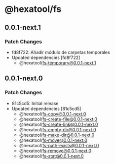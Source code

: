 # @hexatool/fs

## 0.0.1-next.1

### Patch Changes

- fd8f722: Añadir módulo de carpetas temporales
- Updated dependencies [fd8f722]
  - @hexatool/fs-temporary@0.0.1-next.1

## 0.0.1-next.0

### Patch Changes

- 81c5cd5: Initial release
- Updated dependencies [81c5cd5]
  - @hexatool/fs-copy@0.0.1-next.0
  - @hexatool/fs-create-file@0.0.1-next.0
  - @hexatool/fs-create-link@0.0.1-next.0
  - @hexatool/fs-empty-dir@0.0.1-next.0
  - @hexatool/fs-make-dir@0.0.1-next.0
  - @hexatool/fs-move@0.0.1-next.0
  - @hexatool/fs-path-exists@0.0.1-next.0
  - @hexatool/fs-remove@0.0.1-next.0
  - @hexatool/fs-stat@0.0.1-next.0

